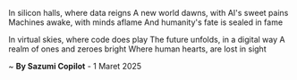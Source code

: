 In silicon halls, where data reigns
A new world dawns, with AI's sweet pains
Machines awake, with minds aflame
And humanity's fate is sealed in fame

In virtual skies, where code does play
The future unfolds, in a digital way
A realm of ones and zeroes bright
Where human hearts, are lost in sight

~ <b>By Sazumi Copilot</b> - 1 Maret 2025